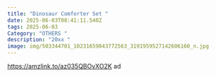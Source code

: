 ```yaml
---
title: "Dinosaur Comforter Set "
date: 2025-06-03T08:41:11.540Z
tags: 2025-06-03
Category: "OTHERS "
description: "20xx "
image: img/503344701_10231659843772563_3191959527142606160_n.jpg
---
```

https://amzlink.to/az035QBOvXO2K ad